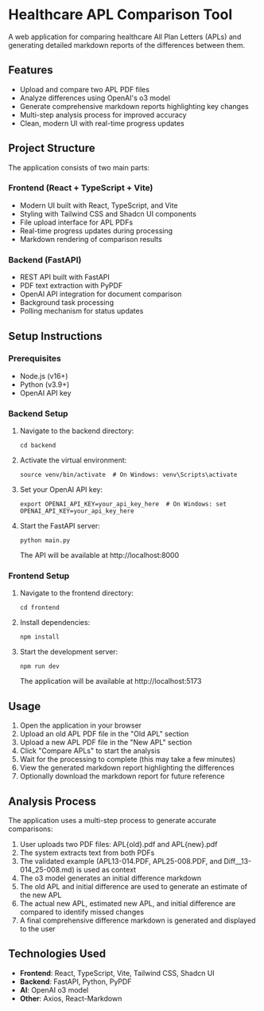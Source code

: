 # Healthcare APL Comparison Tool

A web application for comparing healthcare All Plan Letters (APLs) and generating detailed markdown reports of the differences between them.

## Features

- Upload and compare two APL PDF files
- Analyze differences using OpenAI's o3 model
- Generate comprehensive markdown reports highlighting key changes
- Multi-step analysis process for improved accuracy
- Clean, modern UI with real-time progress updates

## Project Structure

The application consists of two main parts:

### Frontend (React + TypeScript + Vite)

- Modern UI built with React, TypeScript, and Vite
- Styling with Tailwind CSS and Shadcn UI components
- File upload interface for APL PDFs
- Real-time progress updates during processing
- Markdown rendering of comparison results

### Backend (FastAPI)

- REST API built with FastAPI
- PDF text extraction with PyPDF
- OpenAI API integration for document comparison
- Background task processing
- Polling mechanism for status updates

## Setup Instructions

### Prerequisites

- Node.js (v16+)
- Python (v3.9+)
- OpenAI API key

### Backend Setup

1. Navigate to the backend directory:
   ```
   cd backend
   ```

2. Activate the virtual environment:
   ```
   source venv/bin/activate  # On Windows: venv\Scripts\activate
   ```

3. Set your OpenAI API key:
   ```
   export OPENAI_API_KEY=your_api_key_here  # On Windows: set OPENAI_API_KEY=your_api_key_here
   ```

4. Start the FastAPI server:
   ```
   python main.py
   ```

   The API will be available at http://localhost:8000

### Frontend Setup

1. Navigate to the frontend directory:
   ```
   cd frontend
   ```

2. Install dependencies:
   ```
   npm install
   ```

3. Start the development server:
   ```
   npm run dev
   ```

   The application will be available at http://localhost:5173

## Usage

1. Open the application in your browser
2. Upload an old APL PDF file in the "Old APL" section
3. Upload a new APL PDF file in the "New APL" section
4. Click "Compare APLs" to start the analysis
5. Wait for the processing to complete (this may take a few minutes)
6. View the generated markdown report highlighting the differences
7. Optionally download the markdown report for future reference

## Analysis Process

The application uses a multi-step process to generate accurate comparisons:

1. User uploads two PDF files: APL{old}.pdf and APL{new}.pdf
2. The system extracts text from both PDFs
3. The validated example (APL13-014.PDF, APL25-008.PDF, and Diff__13-014_25-008.md) is used as context
4. The o3 model generates an initial difference markdown
5. The old APL and initial difference are used to generate an estimate of the new APL
6. The actual new APL, estimated new APL, and initial difference are compared to identify missed changes
7. A final comprehensive difference markdown is generated and displayed to the user

## Technologies Used

- **Frontend**: React, TypeScript, Vite, Tailwind CSS, Shadcn UI
- **Backend**: FastAPI, Python, PyPDF
- **AI**: OpenAI o3 model
- **Other**: Axios, React-Markdown
